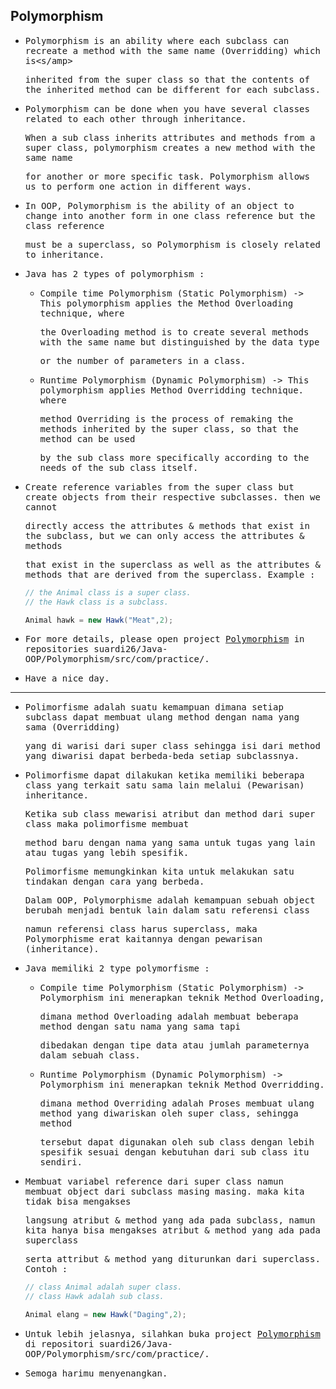 ## Polymorphism

- <samp>Polymorphism is an ability where each subclass can recreate a method with the same name (Overridding) which is<s/amp> 

  <samp>inherited from the super class so that the contents of the inherited method can be different for each subclass.</samp>
  
- <samp>Polymorphism can be done when you have several classes related to each other through inheritance.</samp>
  
  <samp>When a sub class inherits attributes and methods from a super class, polymorphism creates a new method with the same name</samp>
    
  <samp>for another or more specific task. Polymorphism allows us to perform one action in different ways.</samp>
  
- <samp>In OOP, Polymorphism is the ability of an object to change into another form in one class reference but the class reference</samp> 
  
  <samp>must be a superclass, so Polymorphism is closely related to inheritance.</samp>
  
- <samp>Java has 2 types of polymorphism :</samp>
  
    - <samp>Compile time Polymorphism (Static Polymorphism) -> This polymorphism applies the Method Overloading technique, where</samp>

      <samp>the Overloading method is to create several methods with the same name but distinguished by the data type</samp> 

      <samp>or the number of parameters in a class.</samp>
    
    - <samp>Runtime Polymorphism (Dynamic Polymorphism) -> This polymorphism applies Method Overridding technique. where</samp> 
      
      <samp>method Overriding is the process of remaking the methods inherited by the super class, so that the method can be used</samp> 
      
      <samp>by the sub class more specifically according to the needs of the sub class itself.</samp>
  
- <samp>Create reference variables from the super class but create objects from their respective subclasses. then we cannot</samp>
  
  <samp>directly access the attributes & methods that exist in the subclass, but we can only access the attributes & methods</samp>
  
  <samp>that exist in the superclass as well as the attributes & methods that are derived from the superclass. Example :</samp>
  
    ```java
    // the Animal class is a super class.
    // the Hawk class is a subclass.

    Animal hawk = new Hawk("Meat",2);
    ```

- <samp>For more details, please open project [Polymorphism](https://github.com/suardi26/Java-OOP/tree/main/Polymorphism/src/com/practice) in repositories suardi26/Java-OOP/Polymorphism/src/com/practice/.</samp>

- <samp>Have a nice day.</samp>

---

- <samp>Polimorfisme adalah suatu kemampuan dimana setiap subclass dapat membuat ulang method dengan nama yang sama (Overridding)</samp> 
  
  <samp>yang di warisi dari super class sehingga isi dari method yang diwarisi dapat berbeda-beda setiap subclassnya.</samp>
  
- <samp>Polimorfisme dapat dilakukan ketika memiliki beberapa class yang terkait satu sama lain melalui (Pewarisan) inheritance.</samp>
  
  <samp>Ketika sub class mewarisi atribut dan method dari super class maka polimorfisme membuat </samp> 
  
  <samp>method baru dengan nama yang sama untuk tugas yang lain atau tugas yang lebih spesifik.</samp> 
    
  <samp>Polimorfisme memungkinkan kita untuk melakukan satu tindakan dengan cara yang berbeda.</samp>
    
  <samp>Dalam OOP, Polymorphisme adalah kemampuan sebuah object berubah menjadi bentuk lain dalam satu referensi class</samp> 
  
  <samp>namun referensi class harus superclass, maka Polymorphisme erat kaitannya dengan pewarisan (inheritance).</samp>
  
- <samp>Java memiliki 2 type polymorfisme :</samp>
  
    - <samp>Compile time Polymorphism (Static Polymorphism) -> Polymorphism ini menerapkan teknik Method Overloading,</samp>

      <samp>dimana method Overloading adalah membuat beberapa method dengan satu nama yang sama tapi</samp> 

      <samp>dibedakan dengan tipe data atau jumlah parameternya dalam sebuah class.</samp>
  
    - <samp>Runtime Polymorphism (Dynamic Polymorphism) -> Polymorphism ini menerapkan teknik Method Overridding.</samp> 
      
      <samp>dimana method Overriding adalah Proses membuat ulang method yang diwariskan oleh super class, sehingga method</samp> 
      
      <samp>tersebut dapat digunakan oleh sub class dengan lebih spesifik sesuai dengan kebutuhan dari sub class itu sendiri.</samp>
  
- <samp>Membuat variabel reference dari super class namun membuat object dari subclass masing masing. maka kita tidak bisa mengakses<samp> 

  <samp>langsung atribut & method yang ada pada subclass, namun kita hanya bisa mengakses atribut & method yang ada pada superclass<samp> 

  <samp>serta attribut & method yang diturunkan dari superclass. Contoh :<samp>
  
    ```java
    // class Animal adalah super class.
    // class Hawk adalah sub class.

    Animal elang = new Hawk("Daging",2);
    ```
    
- <samp>Untuk lebih jelasnya, silahkan buka project [Polymorphism](https://github.com/suardi26/Java-OOP/tree/main/Polymorphism/src/com/practice) di repositori suardi26/Java-OOP/Polymorphism/src/com/practice/.</samp>

- <samp>Semoga harimu menyenangkan.</samp>

